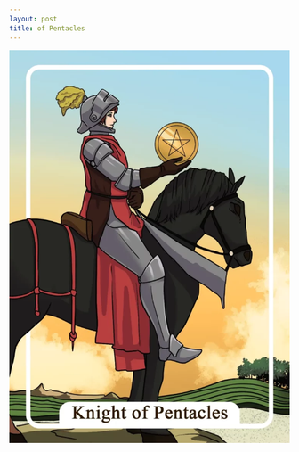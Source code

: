 ```yaml
---
layout: post
title: of Pentacles
---
```


![](../images/Knight-of-Pentacles-Tarot-Card-Meaning-732x1024.webp)
